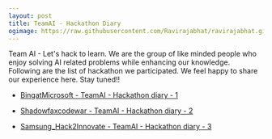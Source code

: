 ```yaml
---
layout: post
title: TeamAI - Hackathon Diary
ogimage: https://raw.githubusercontent.com/Ravirajabhat/ravirajabhat.github.io/master/images/hackathon.jpg
---
```

Team AI - Let's hack to learn. We are the group of like minded people who enjoy solving AI related problems while enhancing our knowledge. Following are the list of hackathon we participated. We feel happy to share our experience here. Stay tuned!!

* [BingatMicrosoft - TeamAI - Hackathon diary - 1](https://github.com/Ravirajabhat/BingatMicrosoft)

* [Shadowfaxcodewar - TeamAI - Hackathon diary - 2](https://github.com/Ravirajabhat/Shadowfaxcodewar)

* [Samsung_Hack2Innovate - TeamAI - Hackathon diary - 3](https://github.com/Ravirajabhat/Samsung_Hack2Innovate)
